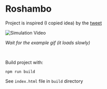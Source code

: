 # Roshambo

Project is inspired (I copied idea) by the [tweet](https://x.com/juanbuis/status/1600155605112496129?s=20)

![Simulation Video](/media/ScreenVideo.gif)

<i>Wait for the example gif (it loads slowly)</i>

</br>

Build project with:
```Shell
npm run build
```

See `index.html` file in `build` directory

